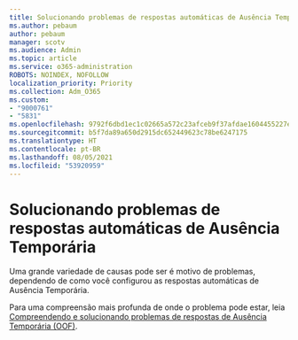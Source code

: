 ```yaml
---
title: Solucionando problemas de respostas automáticas de Ausência Temporária
ms.author: pebaum
author: pebaum
manager: scotv
ms.audience: Admin
ms.topic: article
ms.service: o365-administration
ROBOTS: NOINDEX, NOFOLLOW
localization_priority: Priority
ms.collection: Adm_O365
ms.custom:
- "9000761"
- "5831"
ms.openlocfilehash: 9792f6dbd1ec1c02665a572c23afceb9f37afdae1604455227ebddb1fb8c51a8
ms.sourcegitcommit: b5f7da89a650d2915dc652449623c78be6247175
ms.translationtype: HT
ms.contentlocale: pt-BR
ms.lasthandoff: 08/05/2021
ms.locfileid: "53920959"
---
```

# <a name="troubleshooting-out-of-office-automatic-replies"></a>Solucionando problemas de respostas automáticas de Ausência Temporária

Uma grande variedade de causas pode ser é motivo de problemas, dependendo de como você configurou as respostas automáticas de Ausência Temporária.

Para uma compreensão mais profunda de onde o problema pode estar, leia  [Compreendendo e solucionando problemas de respostas de Ausência Temporária (OOF)](/exchange/troubleshoot/email-delivery/understand-troubleshoot-oof-replies).